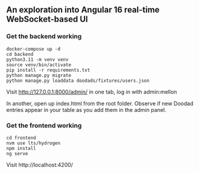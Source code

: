 ## An exploration into Angular 16 real-time WebSocket-based UI

### Get the backend working

```shell
docker-compose up -d
cd backend
python3.11 -m venv venv
source venv/bin/activate
pip install -r requirements.txt
python manage.py migrate
python manage.py loaddata doodads/fixtures/users.json
```

Visit http://127.0.0.1:8000/admin/ in one tab, log in with admin:mellon

In another, open up index.html from the root folder. Observe if new Doodad entries
appear in your table as you add them in the admin panel.

### Get the frontend working

```shell
cd frontend
nvm use lts/hydrogen
npm install
ng serve
```

Visit http://localhost:4200/